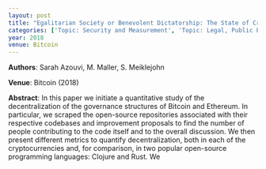```yaml
---
layout: post
title: "Egalitarian Society or Benevolent Dictatorship: The State of Cryptocurrency Governance"
categories: ['Topic: Security and Measurement', 'Topic: Legal, Public Policy and Governance', '2018', 'Venue: Bitcoin']
year: 2018
venue: Bitcoin
---
```

**Authors**: Sarah Azouvi, M. Maller, S. Meiklejohn

**Venue**: Bitcoin (2018)

**Abstract**: In this paper we initiate a quantitative study of the decentralization of the governance structures of Bitcoin and Ethereum. In particular, we scraped the open-source repositories associated with their respective codebases and improvement proposals to find the number of people contributing to the code itself and to the overall discussion. We then present different metrics to quantify decentralization, both in each of the cryptocurrencies and, for comparison, in two popular open-source programming languages: Clojure and Rust. We

